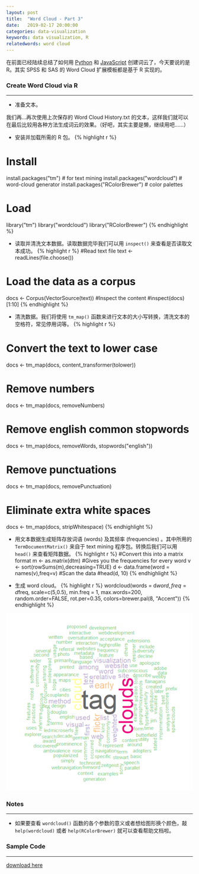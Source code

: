 ```yaml
---
layout: post
title:  "Word Cloud - Part 3"
date:   2019-02-17 20:00:00
categories: data-visualization
keywords: data visualization, R
relatedwords: word cloud
---
```


在前面已经陆续总结了如何用 [Python](https://wuyuki.github.io/data-visualization/2019/01/05/word-cloud-1.html) 和 [JavaScript](https://wuyuki.github.io/data-visualization/2019/01/26/word-cloud-2.html) 创建词云了，今天要说的是 R。其实 SPSS 和 SAS 的 Word Cloud 扩展模板都是基于 R 实现的。


### Create Word Cloud via R
<hr/>

* 准备文本。

我们再…再次使用上次保存的 Word Cloud History.txt 的文本，这样我们就可以在最后比较用各种方法生成词云的效果。（好吧，其实主要是懒，继续用吧……）

* 安装并加载所需的 R 包。
{% highlight r %} 
# Install
install.packages("tm")  # for text mining
install.packages("wordcloud") # word-cloud generator 
install.packages("RColorBrewer") # color palettes
# Load
library("tm")
library("wordcloud")
library("RColorBrewer")
{% endhighlight %}

* 读取并清洗文本数据。读取数据完毕我们可以用 `inspect()` 来查看是否读取文本成功。
{% highlight r %} 
#Read text file
text <- readLines(file.choose())
# Load the data as a corpus
docs <- Corpus(VectorSource(text))
#Inspect the content
#inspect(docs)[1:10]
{% endhighlight %}

* 清洗数据。我们将使用 `tm_map()` 函数来进行文本的大小写转换，清洗文本的空格符，常见停用词等。
{% highlight r %} 
# Convert the text to lower case
docs <- tm_map(docs, content_transformer(tolower))
# Remove numbers
docs <- tm_map(docs, removeNumbers)
# Remove english common stopwords
docs <- tm_map(docs, removeWords, stopwords("english"))
# Remove punctuations
docs <- tm_map(docs, removePunctuation)
# Eliminate extra white spaces
docs <- tm_map(docs, stripWhitespace)
{% endhighlight %}

* 用文本数据生成矩阵存放词语 (words) 及其频率 (frequencies) 。其中所用的 `TermDocumentMatrix()` 来自于 text mining 程序包。转换后我们可以用 `head()` 来查看矩阵数据。
{% highlight r %} 
#Convert this into a matrix format
m <- as.matrix(dtm)
#Gives you the frequencies for every word
v <- sort(rowSums(m),decreasing=TRUE)
d <- data.frame(word = names(v),freq=v)
#Scan the data
#head(d, 10)
{% endhighlight %}

* 生成 word cloud。
{% highlight r %} 
wordcloud(words = d$word, freq = d$freq, scale=c(5,0.5), min.freq = 1,
          max.words=200, random.order=FALSE, rot.per=0.35, 
          colors=brewer.pal(8, "Accent"))
{% endhighlight %}

![Word Cloud R](\assets\2019-02-17-word-cloud-3\WordCloudR.png)

### Notes
<hr/>

* 如果要查看 `wordcloud()` 函数的各个参数的意义或者想给图形换个颜色，敲 `help(wordcloud)` 或者 `help(RColorBrewer)` 就可以查看帮助文档啦。


### Sample Code
<hr/>

[download here](\assets\2019-02-17-word-cloud-3\WordCloudR.zip)


